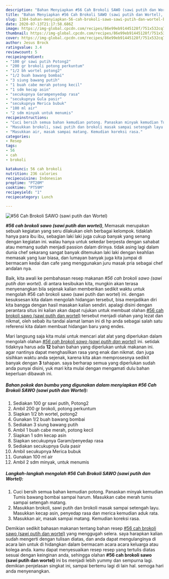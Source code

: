 ```yaml
---
description: "Bahan Menyiapkan #56 Cah Brokoli SAWO (sawi putih dan Wortel), Bikin Ngiler"
title: "Bahan Menyiapkan #56 Cah Brokoli SAWO (sawi putih dan Wortel), Bikin Ngiler"
slug: 1384-bahan-menyiapkan-56-cah-brokoli-sawo-sawi-putih-dan-wortel-bikin-ngiler
date: 2020-07-13T21:17:58.686Z
image: https://img-global.cpcdn.com/recipes/86e99eb91445128f/751x532cq70/56-cah-brokoli-sawo-sawi-putih-dan-wortel-foto-resep-utama.jpg
thumbnail: https://img-global.cpcdn.com/recipes/86e99eb91445128f/751x532cq70/56-cah-brokoli-sawo-sawi-putih-dan-wortel-foto-resep-utama.jpg
cover: https://img-global.cpcdn.com/recipes/86e99eb91445128f/751x532cq70/56-cah-brokoli-sawo-sawi-putih-dan-wortel-foto-resep-utama.jpg
author: Jesus Brock
ratingvalue: 3.4
reviewcount: 5
recipeingredient:
- "100 gr sawi putih Potong2"
- "200 gr brokoli potong perkuntum"
- "1/2 bh wortel potong2"
- "1/2 buah bawang bombai"
- "3 siung bawang putih"
- "1 buah cabe merah potong kecil"
- "1 sdm kecap asin"
- "secukupnya Garampenyedap rasa"
- "secukupnya Gula pasir"
- "secukupnya Merica bubuk"
- "100 ml air"
- "2 sdm minyak untuk menumis"
recipeinstructions:
- "Cuci bersih semua bahan kemudian potong. Panaskan minyak kemudian Tumis bawang bombai sampai harum. Masukkan cabe merah tumis sampai setengah matang."
- "Masukkan brokoli, sawi putih dan brokoli masak sampai setengah layu. Masukkan kecap asin, penyedap rasa dan merica kemudian aduk rata."
- "Masukkan air, masak sampai matang. Kemudian koreksi rasa."
categories:
- Resep
tags:
- 56
- cah
- brokoli

katakunci: 56 cah brokoli 
nutrition: 236 calories
recipecuisine: Indonesian
preptime: "PT20M"
cooktime: "PT59M"
recipeyield: "1"
recipecategory: Lunch

---
```



![#56 Cah Brokoli SAWO (sawi putih dan Wortel)](https://img-global.cpcdn.com/recipes/86e99eb91445128f/751x532cq70/56-cah-brokoli-sawo-sawi-putih-dan-wortel-foto-resep-utama.jpg)

<b><i>#56 cah brokoli sawo (sawi putih dan wortel)</i></b>, Memasak merupakan sebuah kegiatan yang seru dilakukan oleh berbagai kelompok. tidaklah hanya para ibu ibu, sebagian laki laki juga cukup banyak yang senang dengan kegiatan ini. walau hanya untuk sekedar berpesta dengan sahabat atau memang sudah menjadi passion dalam dirinya. tidak asing lagi dalam dunia chef sekarang sangat banyak ditemukan laki laki dengan keahlian memasak yang luar biasa, dan lumayan banyak juga kita jumpai di bermacam kedai dan cafe yang menggunakan juru masak pria sebagai chef andalan nya.



Baik, kita awali ke pembahasan resep makanan <i>#56 cah brokoli sawo (sawi putih dan wortel)</i>. di antara kesibukan kita, mungkin akan terasa menyenangkan bila sejenak kalian memberikan sedikit waktu untuk mengolah #56 cah brokoli sawo (sawi putih dan wortel) ini. dengan kesuksesan kita dalam mengolah hidangan tersebut, bisa menjadikan diri kita bangga dengan hasil masakan kalian sendiri. apalagi disini dengan perantara situs ini kalian akan dapat rujukan untuk membuat olahan <u>#56 cah brokoli sawo (sawi putih dan wortel)</u> tersebut menjadi olahan yang lezat dan nikmat, oleh sebab itu tandai alamat laman ini di hp anda sebagai salah satu referensi kita dalam membuat hidangan baru yang endes.


Mari langsung saja kita mulai untuk mencari alat alat yang diperlukan dalam mengolah olahan <u><i>#56 cah brokoli sawo (sawi putih dan wortel)</i></u> ini. setidak tidaknya harus ada <b>12</b> bahan bahan yang diperlukan untuk makanan ini. agar nantinya dapat menghasilkan rasa yang enak dan nikmat. dan juga sisihkan waktu anda sejenak, karena kita akan memprosesnya sedikit banyak dengan <b>3</b> tahapan. saya berharap semua yang diperlukan sudah anda punyai disini, yuk mari kita mulai dengan mengamati dulu bahan keperluan dibawah ini.

<!--inarticleads1-->

##### Bahan pokok dan bumbu yang digunakan dalam menyiapkan #56 Cah Brokoli SAWO (sawi putih dan Wortel):

1. Sediakan 100 gr sawi putih, Potong2
1. Ambil 200 gr brokoli, potong perkuntum
1. Siapkan 1/2 bh wortel, potong2
1. Gunakan 1/2 buah bawang bombai
1. Sediakan 3 siung bawang putih
1. Ambil 1 buah cabe merah, potong kecil
1. Siapkan 1 sdm kecap asin
1. Siapkan secukupnya Garam/penyedap rasa
1. Sediakan secukupnya Gula pasir
1. Ambil secukupnya Merica bubuk
1. Gunakan 100 ml air
1. Ambil 2 sdm minyak, untuk menumis




<!--inarticleads2-->

##### Langkah-langkah mengolah #56 Cah Brokoli SAWO (sawi putih dan Wortel):

1. Cuci bersih semua bahan kemudian potong. Panaskan minyak kemudian Tumis bawang bombai sampai harum. Masukkan cabe merah tumis sampai setengah matang.
1. Masukkan brokoli, sawi putih dan brokoli masak sampai setengah layu. Masukkan kecap asin, penyedap rasa dan merica kemudian aduk rata.
1. Masukkan air, masak sampai matang. Kemudian koreksi rasa.




Demikian sedikit bahasan makanan tentang bahan resep <u>#56 cah brokoli sawo (sawi putih dan wortel)</u> yang menggugah selera. saya harapkan kalian sudah mengerti dengan tulisan diatas, dan anda dapat mengulanginya di acara lain untuk di hidangkan dalam bermacam acara acara keluarga atau kolega anda. kamu dapat menyesuaikan resep resep yang tertulis diatas sesuai dengan keinginan anda, sehingga olahan <b>#56 cah brokoli sawo (sawi putih dan wortel)</b> ini bs menjadi lebih yummy dan sempurna lagi. demikian penjelasan singkat ini, sampai bertemu lagi di lain hal. semoga hari anda menyenangkan.
